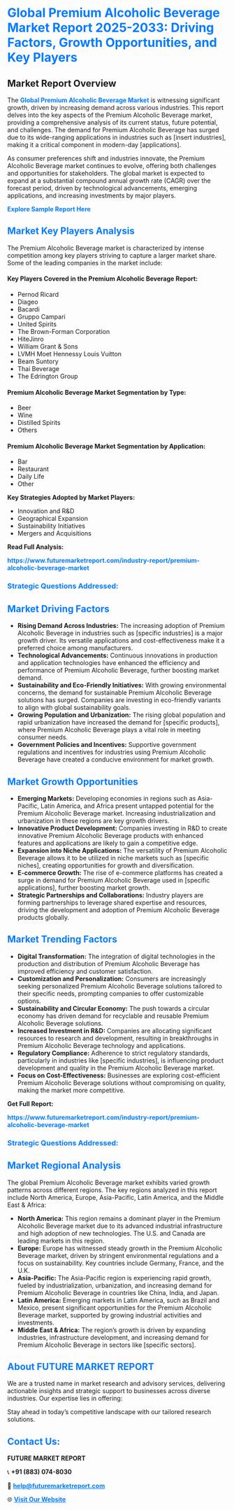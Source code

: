 <h1 style="color: #007BFF;">Global Premium Alcoholic Beverage Market Report 2025-2033: Driving Factors, Growth Opportunities, and Key Players</h1>

<section id="overview">
<h2>Market Report Overview</h2>
<p>The <a href="https://www.futuremarketreport.com/industry-report/premium-alcoholic-beverage-market" style="color: #007BFF; text-decoration: none;"><strong>Global Premium Alcoholic Beverage Market</strong></a> is witnessing significant growth, driven by increasing demand across various industries. This report delves into the key aspects of the Premium Alcoholic Beverage market, providing a comprehensive analysis of its current status, future potential, and challenges. The demand for Premium Alcoholic Beverage has surged due to its wide-ranging applications in industries such as [insert industries], making it a critical component in modern-day [applications].</p>
<p>As consumer preferences shift and industries innovate, the Premium Alcoholic Beverage market continues to evolve, offering both challenges and opportunities for stakeholders. The global market is expected to expand at a substantial compound annual growth rate (CAGR) over the forecast period, driven by technological advancements, emerging applications, and increasing investments by major players.</p>
</section>

<section id="overview">
<p><a href="https://www.futuremarketreport.com/request-sample/reportId=62096" style="color: #007BFF; text-decoration: none;"><strong>Explore Sample Report Here</strong></a></p>
</section>

<section id="key-players">
<h2 style="color: #007BFF;">Market Key Players Analysis</h2>
<p>The Premium Alcoholic Beverage market is characterized by intense competition among key players striving to capture a larger market share. Some of the leading companies in the market include:</p>
<h4>Key Players Covered in the Premium Alcoholic Beverage Report:</h4>
<ul><li>Pernod Ricard</li><li>Diageo</li><li>Bacardi</li><li>Gruppo Campari</li><li>United Spirits</li><li>The Brown-Forman Corporation</li><li>HiteJinro</li><li>William Grant &amp; Sons</li><li>LVMH Moet Hennessy Louis Vuitton</li><li>Beam Suntory</li><li>Thai Beverage</li><li>The Edrington Group</li></ul>
<h4>Premium Alcoholic Beverage Market Segmentation by Type:</h4>
<ul><li>Beer</li><li>Wine</li><li>Distilled Spirits</li><li>Others</li></ul>

<h4>Premium Alcoholic Beverage Market Segmentation by Application:</h4>
<ul><li>Bar</li><li>Restaurant</li><li>Daily Life</li><li>Other</li></ul>
<p><strong>Key Strategies Adopted by Market Players:</strong></p>
<ul>
<li>Innovation and R&D</li>
<li>Geographical Expansion</li>
<li>Sustainability Initiatives</li>
<li>Mergers and Acquisitions</li>
</ul>
</section>

<section>
<p><strong>Read Full Analysis: </strong></p><a href="https://www.futuremarketreport.com/industry-report/premium-alcoholic-beverage-market" style="color: #007BFF; text-decoration: none;"><strong>https://www.futuremarketreport.com/industry-report/premium-alcoholic-beverage-market</strong></a>
<h3 style="color: #007BFF;">Strategic Questions Addressed:</h3>
</section>

<section id="driving-factors">
<h2 style="color: #007BFF;">Market Driving Factors</h2>
<ul>
<li><strong>Rising Demand Across Industries:</strong> The increasing adoption of Premium Alcoholic Beverage in industries such as [specific industries] is a major growth driver. Its versatile applications and cost-effectiveness make it a preferred choice among manufacturers.</li>
<li><strong>Technological Advancements:</strong> Continuous innovations in production and application technologies have enhanced the efficiency and performance of Premium Alcoholic Beverage, further boosting market demand.</li>
<li><strong>Sustainability and Eco-Friendly Initiatives:</strong> With growing environmental concerns, the demand for sustainable Premium Alcoholic Beverage solutions has surged. Companies are investing in eco-friendly variants to align with global sustainability goals.</li>
<li><strong>Growing Population and Urbanization:</strong> The rising global population and rapid urbanization have increased the demand for [specific products], where Premium Alcoholic Beverage plays a vital role in meeting consumer needs.</li>
<li><strong>Government Policies and Incentives:</strong> Supportive government regulations and incentives for industries using Premium Alcoholic Beverage have created a conducive environment for market growth.</li>
</ul>
</section>

<section id="growth-opportunities">
<h2 style="color: #007BFF;">Market Growth Opportunities</h2>
<ul>
<li><strong>Emerging Markets:</strong> Developing economies in regions such as Asia-Pacific, Latin America, and Africa present untapped potential for the Premium Alcoholic Beverage market. Increasing industrialization and urbanization in these regions are key growth drivers.</li>
<li><strong>Innovative Product Development:</strong> Companies investing in R&D to create innovative Premium Alcoholic Beverage products with enhanced features and applications are likely to gain a competitive edge.</li>
<li><strong>Expansion into Niche Applications:</strong> The versatility of Premium Alcoholic Beverage allows it to be utilized in niche markets such as [specific niches], creating opportunities for growth and diversification.</li>
<li><strong>E-commerce Growth:</strong> The rise of e-commerce platforms has created a surge in demand for Premium Alcoholic Beverage used in [specific applications], further boosting market growth.</li>
<li><strong>Strategic Partnerships and Collaborations:</strong> Industry players are forming partnerships to leverage shared expertise and resources, driving the development and adoption of Premium Alcoholic Beverage products globally.</li>
</ul>
</section>

<section id="trending-factors">
<h2 style="color: #007BFF;">Market Trending Factors</h2>
<ul>
<li><strong>Digital Transformation:</strong> The integration of digital technologies in the production and distribution of Premium Alcoholic Beverage has improved efficiency and customer satisfaction.</li>
<li><strong>Customization and Personalization:</strong> Consumers are increasingly seeking personalized Premium Alcoholic Beverage solutions tailored to their specific needs, prompting companies to offer customizable options.</li>
<li><strong>Sustainability and Circular Economy:</strong> The push towards a circular economy has driven demand for recyclable and reusable Premium Alcoholic Beverage solutions.</li>
<li><strong>Increased Investment in R&D:</strong> Companies are allocating significant resources to research and development, resulting in breakthroughs in Premium Alcoholic Beverage technology and applications.</li>
<li><strong>Regulatory Compliance:</strong> Adherence to strict regulatory standards, particularly in industries like [specific industries], is influencing product development and quality in the Premium Alcoholic Beverage market.</li>
<li><strong>Focus on Cost-Effectiveness:</strong> Businesses are exploring cost-efficient Premium Alcoholic Beverage solutions without compromising on quality, making the market more competitive.</li>
</ul>
</section>

<section>
<p><strong>Get Full Report: </strong></p><a href="https://www.futuremarketreport.com/industry-report/premium-alcoholic-beverage-market" style="color: #007BFF; text-decoration: none;"><strong>https://www.futuremarketreport.com/industry-report/premium-alcoholic-beverage-market</strong></a>
<h3 style="color: #007BFF;">Strategic Questions Addressed:</h3>
</section>


<section id="regional-analysis">
<h2 style="color: #007BFF;">Market Regional Analysis</h2>
<p>The global Premium Alcoholic Beverage market exhibits varied growth patterns across different regions. The key regions analyzed in this report include North America, Europe, Asia-Pacific, Latin America, and the Middle East & Africa:</p>
<ul>
<li><strong>North America:</strong> This region remains a dominant player in the Premium Alcoholic Beverage market due to its advanced industrial infrastructure and high adoption of new technologies. The U.S. and Canada are leading markets in this region.</li>
<li><strong>Europe:</strong> Europe has witnessed steady growth in the Premium Alcoholic Beverage market, driven by stringent environmental regulations and a focus on sustainability. Key countries include Germany, France, and the U.K.</li>
<li><strong>Asia-Pacific:</strong> The Asia-Pacific region is experiencing rapid growth, fueled by industrialization, urbanization, and increasing demand for Premium Alcoholic Beverage in countries like China, India, and Japan.</li>
<li><strong>Latin America:</strong> Emerging markets in Latin America, such as Brazil and Mexico, present significant opportunities for the Premium Alcoholic Beverage market, supported by growing industrial activities and investments.</li>
<li><strong>Middle East & Africa:</strong> The region’s growth is driven by expanding industries, infrastructure development, and increasing demand for Premium Alcoholic Beverage in sectors like [specific sectors].</li>
</ul>
</section>

<footer>
<h2 style="color: #007BFF;">About FUTURE MARKET REPORT</h2>
<p>We are a trusted name in market research and advisory services, delivering actionable insights and strategic support to businesses across diverse industries. Our expertise lies in offering:</p>

<p>Stay ahead in today’s competitive landscape with our tailored research solutions.</p>

<h2 style="color: #007BFF;">Contact Us:</h2>
<p><strong>FUTURE MARKET REPORT</strong></p>
<p>📞 <strong>+91 (883) 074-8030</strong></p>
<p>📧 <strong><a href="mailto:help@futuremarketreport.com" style="color: #007BFF;">help@futuremarketreport.com</a></strong></p>
<p>🌐 <strong><a href="https://www.futuremarketreport.com/" style="color: #007BFF;">Visit Our Website</a></strong></p>
</footer>